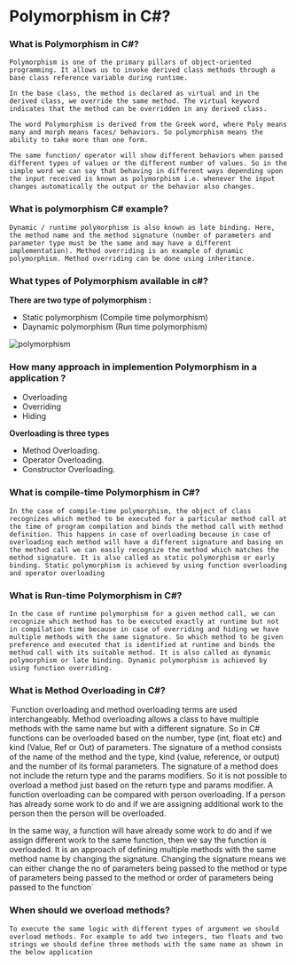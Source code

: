 # Polymorphism in C#?

### What is Polymorphism in C#?

`Polymorphism is one of the primary pillars of object-oriented programming. It allows us to invoke derived class methods through a base class reference variable during runtime.`

`In the base class, the method is declared as virtual and in the derived class, we override the same method. The virtual keyword indicates that the method can be overridden in any derived class.`

`The word Polymorphism is derived from the Greek word, where Poly means many and morph means faces/ behaviors. So polymorphism means the ability to take more than one form.`

`The same function/ operator will show different behaviors when passed different types of values or the different number of values. So in the simple word we can say that behaving in different ways depending upon the input received is known as polymorphism i.e. whenever the input changes automatically the output or the behavior also changes.`

### What is polymorphism C# example?
`Dynamic / runtime polymorphism is also known as late binding. Here, the method name and the method signature (number of parameters and parameter type must be the same and may have a different implementation). Method overriding is an example of dynamic polymorphism. Method overriding can be done using inheritance.`

### What types of Polymorphism available in c#?

**There are two type of polymorphism :**
- Static polymorphism (Compile time polymorphism)
- Daynamic polymorphism (Run time polymorphism)

<img alt="polymorphism" class="" data-src="/UploadFile/ff2f08/understanding-polymorphism-in-C-Sharp/Images/ploymorphism.jpg" src="https://www.c-sharpcorner.com/UploadFile/ff2f08/understanding-polymorphism-in-C-Sharp/Images/ploymorphism.jpg">

### How many approach in implemention Polymorphism in a application ?
- Overloading
- Overriding
- Hiding

**Overloading is  three types**
- Method Overloading.
- Operator Overloading.
- Constructor Overloading.

### What is compile-time Polymorphism in C#?
`In the case of compile-time polymorphism, the object of class recognizes which method to be executed for a particular method call at the time of program compilation and binds the method call with method definition.
This happens in case of overloading because in case of overloading each method will have a different signature and basing on the method call we can easily recognize the method which matches the method signature.
It is also called as static polymorphism or early binding. Static polymorphism is achieved by using function overloading and operator overloading`

### What is Run-time Polymorphism in C#?
`In the case of runtime polymorphism for a given method call, we can recognize which method has to be executed exactly at runtime but not in compilation time because in case of overriding and hiding we have multiple methods with the same signature. So which method to be given preference and executed that is identified at runtime and binds the method call with its suitable method.
It is also called as dynamic polymorphism or late binding. Dynamic polymorphism is achieved by using function overriding.`

### What is Method Overloading in C#?
`Function overloading and method overloading terms are used interchangeably. Method overloading allows a class to have multiple methods with the same name but with a different signature. So in C# functions can be overloaded based on the number, type (int, float etc) and kind (Value, Ref or Out) of parameters.
The signature of a method consists of the name of the method and the type, kind (value, reference, or output) and the number of its formal parameters. The signature of a method does not include the return type and the params modifiers. So it is not possible to overload a method just based on the return type and params modifier.
A function overloading can be compared with person overloading. If a person has already some work to do and if we are assigning additional work to the person then the person will be overloaded.

In the same way, a function will have already some work to do and if we assign different work to the same function, then we say the function is overloaded. It is an approach of defining multiple methods with the same method name by changing the signature. Changing the signature means we can either change the no of parameters being passed to the method or type of parameters being passed to the method or order of parameters being passed to the function`

### When should we overload methods?
`To execute the same logic with different types of argument we should overload methods. For example to add two integers, two floats and two strings we should define three methods with the same name as shown in the below application`
